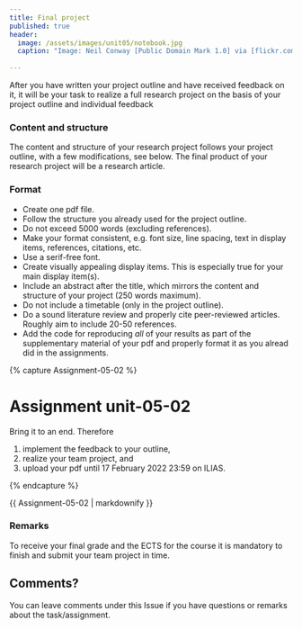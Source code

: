 ```yaml
---
title: Final project
published: true
header:
  image: /assets/images/unit05/notebook.jpg
  caption: "Image: Neil Conway [Public Domain Mark 1.0] via [flickr.com](https://www.flickr.com/photos/neilconway/5625707813/in/photostream/)"
 
---
```

   
   
After you have written your project outline and have received feedback on it, 
it will be your task to realize a full research project on the basis of your project outline and individual feedback


### Content and structure

The content and structure of your research project follows your project outline, with a few modifications, see below.
The final product of your research project will be a research article.

### Format

* Create one pdf file.
* Follow the structure you already used for the project outline.
* Do not exceed 5000 words (excluding references).
* Make your format consistent, e.g. font size, line spacing, text in display items, references, citations,  etc. 
* Use a serif-free font.
* Create visually appealing display items. This is especially true for your main display item(s).
* Include an abstract after the title, which mirrors the content and structure of your project (250 words maximum).
* Do not include a timetable (only in the project outline).
* Do a sound literature review and properly cite peer-reviewed articles. Roughly aim to include 20-50 references.
* Add the code for reproducing *all* of your results as part of the supplementary material of your pdf and properly format it as you alread did in the assignments.




{% capture Assignment-05-02 %}
# Assignment unit-05-02
Bring it to an end. Therefore
1. implement the feedback to your outline, 
2. realize your team project, and
1. upload your pdf until 17 February 2022 23:59 on ILIAS.



{% endcapture %}
<div class="notice--success">
  {{ Assignment-05-02 | markdownify }}
</div>   
   
### Remarks   
To receive your final grade and the ECTS for the course it is mandatory to finish and submit your team project in time.


   

## Comments?
You can leave comments under this Issue if you have questions or remarks about the task/assignment. 


<script src="https://utteranc.es/client.js"
        repo="GeoMOER/geoAI"
        issue-term="GeoAI_2021_unit_05_02_final_project"
        theme="github-light"
        crossorigin="anonymous"
        async>
</script>
